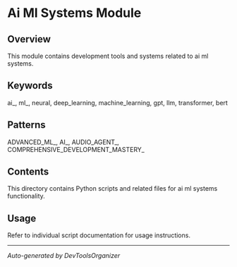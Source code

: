 # Ai Ml Systems Module

## Overview
This module contains development tools and systems related to ai ml systems.

## Keywords
ai_, ml_, neural, deep_learning, machine_learning, gpt, llm, transformer, bert

## Patterns
ADVANCED_ML_, AI_, AUDIO_AGENT_, COMPREHENSIVE_DEVELOPMENT_MASTERY_

## Contents
This directory contains Python scripts and related files for ai ml systems functionality.

## Usage
Refer to individual script documentation for usage instructions.

---
*Auto-generated by DevToolsOrganizer*
